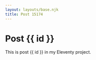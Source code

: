 ```yaml
---
layout: layouts/base.njk
title: Post 15174
---
```


# Post {{ id }}

This is post {{ id }} in my Eleventy project.
